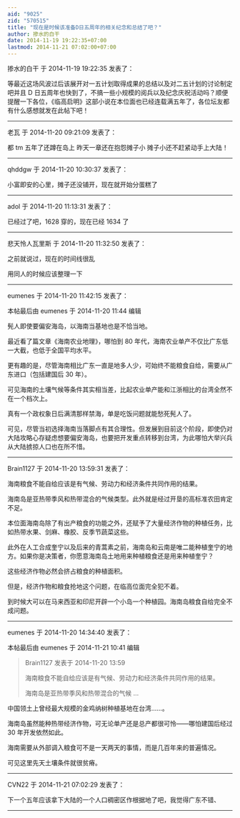 ```yaml
---
aid: "9025"
zid: "570515"
title: "现在是时候该准备D日五周年的相关纪念和总结了吧？"
author: 掺水的白干
date: 2014-11-19 19:22:35+07:00
lastmod: 2014-11-21 07:02:00+07:00
---
```


掺水的白干 于 2014-11-19 19:22:35 发表了：

等最近这场风波过后该展开对一五计划取得成果的总结以及对二五计划的讨论制定吧并且 D 日五周年也快到了，不搞一些小规模的阅兵以及纪念庆祝活动吗？顺便提醒一下各位，《临高启明》这部小说在本位面也已经连载满五年了，各位坛友都有什么感想就发在此帖下吧！

---

老瓦 于 2014-11-20 09:21:09 发表了：

都 tm 五年了还蹲在岛上 昨天一章还在抱怨摊子小 摊子小还不赶紧动手上大陆！

---

qhddgw 于 2014-11-20 10:30:37 发表了：

小富即安的心里，摊子还没铺开，现在就开始分蛋糕了

---

adol 于 2014-11-20 11:13:31 发表了：

已经过了吧，1628 穿的，现在已经 1634 了

---

悲天怜人瓦里斯 于 2014-11-20 11:32:50 发表了：

之前就说过，现在的时间线很乱

用同人的时候应该整理一下

---

eumenes 于 2014-11-20 11:42:15 发表了：

本帖最后由 eumenes 于 2014-11-20 11:44 编辑

髡人即使要偏安海岛，以海南当基地也是不恰当地。

最近看了篇文章《海南农业地理》，哪怕到 80 年代，海南农业单产不仅比广东低一大截，也低于全国平均水平。

更有趣的是，尽管海南相比广东一直是地多人少，可始终不能粮食自给，需要从广东进口（包括建国后 30 年）。

可见海南的土壤气候等条件其实相当差，比起农业单产能和江浙相比的台湾全然不在一个档次上。

真有一个政权象日后满清那样禁海，单是吃饭问题就能愁死髡人了。

可见，尽管当初选择海南当落脚点有其合理性。但发展到目前这个阶段，即使仍对大陆攻略心存疑虑想要偏安海岛，也要把开发重点转移到台湾，为此哪怕大举兴兵从大陆掳掠人口也在所不惜。

---

Brain1127 于 2014-11-20 13:59:31 发表了：

海南粮食不能自给应该是有气候、劳动力和经济条件共同作用的结果。

海南岛是亚热带季风和热带混合的气候类型。此外就是经过开垦的高标准农田肯定不足。

本位面海南岛除了有出产粮食的功能之外，还赋予了大量经济作物的种植任务，比如热带水果、剑麻、橡胶、反季节蔬菜这些。

此外在人工合成奎宁以及后来的青蒿素之前，海南岛和云南是唯二能种植奎宁的地方。如果你是决策者，你愿意海南岛土地用来种植粮食还是用来种植奎宁？

这些经济作物必然会挤占粮食的种植面积。

但是，经济作物和粮食抢地这个问题，在临高位面完全犯不着。

到时候大可以在马来西亚和印尼开辟一个小岛一个种植园。海南岛粮食自给完全不成问题。

---

eumenes 于 2014-11-20 14:34:40 发表了：

本帖最后由 eumenes 于 2014-11-21 10:41 编辑

> Brain1127 发表于 2014-11-20 13:59
>
> 海南粮食不能自给应该是有气候、劳动力和经济条件共同作用的结果。
>
> 海南岛是亚热带季风和热带混合的气候 ...

中国领土上曾经最大规模的金鸡纳树种植基地在台湾……。

海南岛虽然能种热带经济作物，可无论单产还是总产都很可怜——哪怕建国后经过 30 年开发依然如此。

海南需要从外部调入粮食可不是一天两天的事情，而是几百年来的普遍情况。

可见这里先天土壤条件就很贫瘠。

---

CVN22 于 2014-11-21 07:02:29 发表了：

下一个五年应该拿下大陆的一个人口稠密区作根据地了吧，我觉得广东不错、

---
